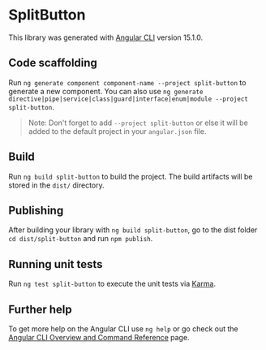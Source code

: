 # SplitButton

This library was generated with [Angular CLI](https://github.com/angular/angular-cli) version 15.1.0.

## Code scaffolding

Run `ng generate component component-name --project split-button` to generate a new component. You can also use `ng generate directive|pipe|service|class|guard|interface|enum|module --project split-button`.
> Note: Don't forget to add `--project split-button` or else it will be added to the default project in your `angular.json` file. 

## Build

Run `ng build split-button` to build the project. The build artifacts will be stored in the `dist/` directory.

## Publishing

After building your library with `ng build split-button`, go to the dist folder `cd dist/split-button` and run `npm publish`.

## Running unit tests

Run `ng test split-button` to execute the unit tests via [Karma](https://karma-runner.github.io).

## Further help

To get more help on the Angular CLI use `ng help` or go check out the [Angular CLI Overview and Command Reference](https://angular.io/cli) page.
